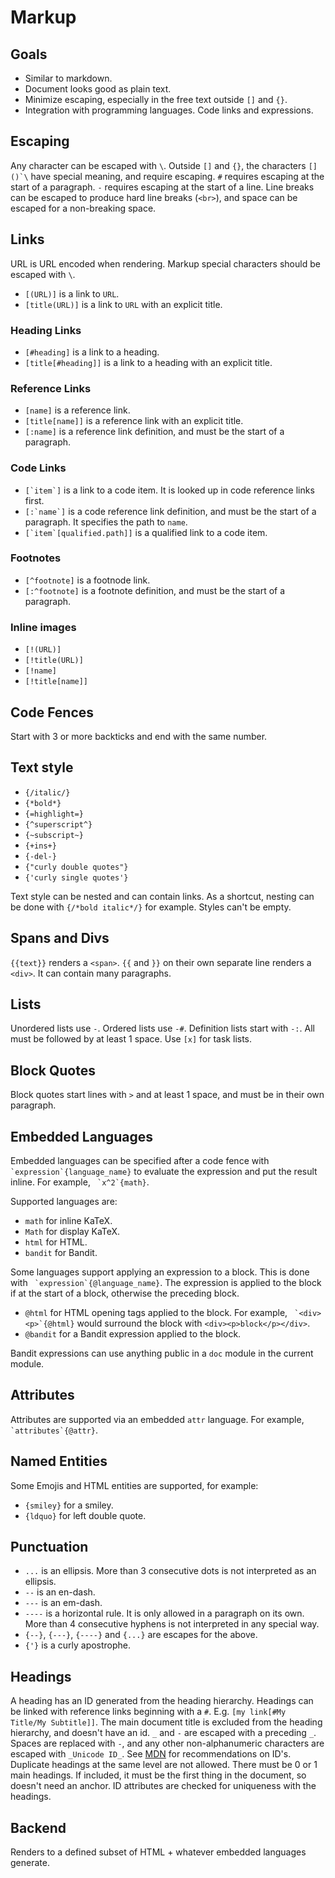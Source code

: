 # Markup

## Goals

- Similar to markdown.
- Document looks good as plain text.
- Minimize escaping, especially in the free text outside `[]` and `{}`.
- Integration with programming languages. Code links and expressions.

## Escaping

Any character can be escaped with `\`. Outside `[]` and `{}`, the characters ``[]()`\`` have special meaning, and require escaping. `#` requires escaping at the start of a paragraph. `-` requires escaping at the start of a line. Line breaks can be escaped to produce hard line breaks (`<br>`), and space can be escaped for a non-breaking space.

## Links

URL is URL encoded when rendering. Markup special characters should be escaped with `\`.

- `[(URL)]` is a link to `URL`.
- `[title(URL)]` is a link to `URL` with an explicit title.

### Heading Links

- `[#heading]` is a link to a heading.
- `[title[#heading]]` is a link to a heading with an explicit title.

### Reference Links

- `[name]` is a reference link.
- `[title[name]]` is a reference link with an explicit title.
- `[:name]` is a reference link definition, and must be the start of a paragraph.

### Code Links

- ``[`item`]`` is a link to a code item. It is looked up in code reference links first.
- ``[:`name`]`` is a code reference link definition, and must be the start of a paragraph. It specifies the path to `name`.
- ``[`item`[qualified.path]]`` is a qualified link to a code item.

### Footnotes

- `[^footnote]` is a footnode link.
- `[:^footnote]` is a footnote definition, and must be the start of a paragraph.

### Inline images

- `[!(URL)]`
- `[!title(URL)]`
- `[!name]`
- `[!title[name]]`

## Code Fences

Start with 3 or more backticks and end with the same number.

## Text style

- `{/italic/}`
- `{*bold*}`
- `{=highlight=}`
- `{^superscript^}`
- `{~subscript~}`
- `{+ins+}`
- `{-del-}`
- `{"curly double quotes"}`
- `{'curly single quotes'}`

Text style can be nested and can contain links. As a shortcut, nesting can be done with `{/*bold italic*/}` for example. Styles can't be empty.

## Spans and Divs

`{{text}}` renders a `<span>`.
`{{` and `}}` on their own separate line renders a `<div>`. It can contain many paragraphs.

## Lists

Unordered lists use `-`. Ordered lists use `-#`. Definition lists start with `-:`. All must be followed by at least 1 space. Use `[x]` for task lists.

## Block Quotes

Block quotes start lines with `>` and at least 1 space, and must be in their own paragraph.

## Embedded Languages

Embedded languages can be specified after a code fence with `` `expression`{language_name}`` to evaluate the expression and put the result inline. For example, `` `x^2`{math}``.

Supported languages are:

- `math` for inline KaTeX.
- `Math` for display KaTeX.
- `html` for HTML.
- `bandit` for Bandit.

Some languages support applying an expression to a block. This is done with `` `expression`{@language_name}``. The expression is applied to the block if at the start of a block, otherwise the preceding block.

- `@html` for HTML opening tags applied to the block. For example, `` `<div><p>`{@html}`` would surround the block with `<div><p>block</p></div>`.
- `@bandit` for a Bandit expression applied to the block.

Bandit expressions can use anything public in a `doc` module in the current module.

## Attributes

Attributes are supported via an embedded `attr` language. For example, `` `attributes`{@attr}``.

## Named Entities

Some Emojis and HTML entities are supported, for example:

- `{smiley}` for a smiley.
- `{ldquo}` for left double quote.

## Punctuation

- `...` is an ellipsis. More than 3 consecutive dots is not interpreted as an ellipsis.
- `--` is an en-dash.
- `---` is an em-dash.
- `----` is a horizontal rule. It is only allowed in a paragraph on its own. More than 4 consecutive hyphens is not interpreted in any special way.
- `{--}`, `{---}`, `{----}` and `{...}` are escapes for the above.
- `{'}` is a curly apostrophe.

## Headings

A heading has an ID generated from the heading hierarchy. Headings can be linked with reference links beginning with a `#`. E.g. `[my link[#My Title/My Subtitle]]`. The main document title is excluded from the heading hierarchy, and doesn't have an id. `_` and `-` are escaped with a preceding `_`. Spaces are replaced with `-`, and any other non-alphanumeric characters are escaped with `_Unicode ID_`. See [MDN](https://developer.mozilla.org/en-US/docs/Web/HTML/Global_attributes/id) for recommendations on ID's. Duplicate headings at the same level are not allowed. There must be 0 or 1 main headings. If included, it must be the first thing in the document, so doesn't need an anchor. ID attributes are checked for uniqueness with the headings.

## Backend

Renders to a defined subset of HTML + whatever embedded languages generate.
